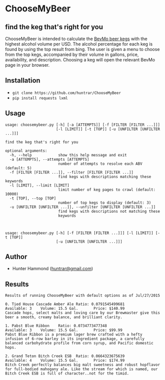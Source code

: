 # ChooseMyBeer

## find the keg that's right for you
ChooseMyBeer is intended to calculate the [BevMo beer kegs](http://www.bevmo.com/Shop/ProductList.aspx/Beer/Kegs/_/N-15Z1z141vn?DNID=Beer) with the highest alcohol volume per USD. The alcohol percentage for each keg is found by using the top result from bing. The user is given a menu to choose from the top kegs, accompanied by their volume in gallons, price, availability, and description. Choosing a keg will open the relevant BevMo page in your browser.

## Installation
* `git clone https://github.com/huntrar/ChooseMyBeer`
* `pip install requests lxml`

## Usage
    usage: choosemybeer.py [-h] [-a [ATTEMPTS]] [-f [FILTER [FILTER ...]]]
                           [-l [LIMIT]] [-t [TOP]] [-u [UNFILTER [UNFILTER ...]]]
    
    find the keg that's right for you
    
    optional arguments:
      -h, --help            show this help message and exit
      -a [ATTEMPTS], --attempts [ATTEMPTS]
                            number of attempts to resolve each ABV (default: 5)
      -f [FILTER [FILTER ...]], --filter [FILTER [FILTER ...]]
                            find kegs with descriptions matching these keywords
      -l [LIMIT], --limit [LIMIT]
                            limit number of keg pages to crawl (default: 10000)
      -t [TOP], --top [TOP]
                            number of top kegs to display (default: 3)
      -u [UNFILTER [UNFILTER ...]], --unfilter [UNFILTER [UNFILTER ...]]
                            find kegs with descriptions not matching these
                            keywords



    usage: choosemybeer.py [-h] [-f [FILTER [FILTER ...]]] [-l [LIMIT]] [-t [TOP]]
                           [-u [UNFILTER [UNFILTER ...]]]

## Author
* Hunter Hammond (huntrar@gmail.com)

## Results
    Results of running ChooseMyBeer with default options as of Jul/27/2015

    0. Tied House Cascade Amber Ale Ratio: 0.0791545499681
    Available: 3    Volume: 15.5 Gal.       Price: $140.99
    Cascade hops, select malts and loving care by our Brewmaster give this beer a smooth, creamy balance, and brilliant clarity.
    
    1. Pabst Blue Ribbon    Ratio: 0.0734773477348
    Available: 3    Volume: 15.5 Gal.       Price: $99.99
    Pabst Blue Ribbon is a premium lager brew crafted with a hefty infusion of 6-row barley in its ingredient package, a carefully balanced carbohydrate profile from corn syrup, and Pacific domestic hops.
    
    2. Grand Teton Bitch Creek ESB  Ratio: 0.0664323675639
    Available: 4    Volume: 15.5 Gal.       Price: $174.99
    Bitch Creek perfectly balances big malt sweetness and robust hopflavor for full-bodied mahogany ale. Like the stream for which is named, our Bitch Creek ESB is full of character..not for the timid.

